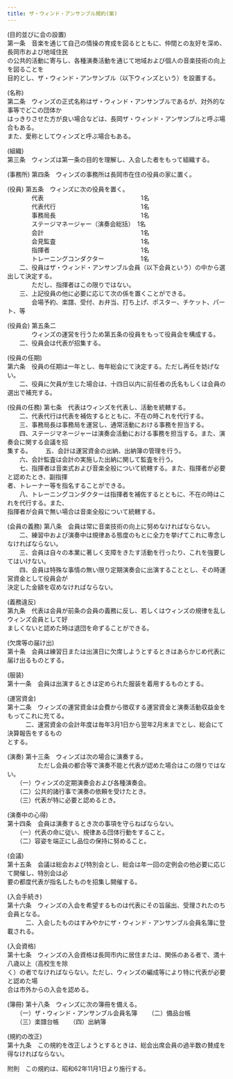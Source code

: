 ```yaml
---
title: ザ・ウィンド・アンサンブル規約(案)
---
```


<style>
p {
  white-space: pre-wrap;
}
</style>

(目的並びに会の設置)
第一条　音楽を通じて自己の情操の育成を図るとともに、仲間との友好を深め、長岡市および地域住民
の公共的活動に寄与し、各種演奏活動を通じて地域および個人の音楽技術の向上を図ることを
目的とし、ザ・ウィンド・アンサンブル（以下ウィンズという）を設置する。

(名称)
第二条　ウィンズの正式名称はザ・ウィンド・アンサンブルであるが、対外的な事等でどこの団体か
はっきりさせた方が良い場合などは、長岡ザ・ウィンド・アンサンブルと呼ぶ場合もある。
また、愛称としてウィンズと呼ぶ場合もある。

(組織)
第三条　ウィンズは第一条の目的を理解し、入会した者をもって組織する。

(事務所)
第四条　ウィンズの事務所は長岡市在住の役員の家に置く。

(役員)
第五条　ウィンズに次の役員を置く。
　　　　代表　　　　　　　　　　　　　　　　1名
　　　　代表代行　　　　　　　　　　　　　　1名
　　　　事務局長　　　　　　　　　　　　　　1名
　　　　ステージマネージャー（演奏会総括）　1名
　　　　会計　　　　　　　　　　　　　　　　1名
　　　　会見監査　　　　　　　　　　　　　　1名
　　　　指揮者　　　　　　　　　　　　　　　1名
　　　　トレーニングコンダクター　　　　　　1名
　　二、役員はザ・ウィンド・アンサンブル会員（以下会員という）の中から選出して決定する。
　　　　ただし、指揮者はこの限りではない。
　　三、上記役員の他に必要に応じて次の係を置くことができる。
　　　　会場予約、楽譜、受付、お弁当、打ち上げ、ポスター、チケット、パート、等

(役員会)
第五条二
　　　　ウィンズの運営を行うため第五条の役員をもって役員会を構成する。
　　二、役員会は代表が招集する。


(役員の任期)
第六条　役員の任期は一年とし、毎年総会にて決定する。ただし再任を妨げない。
　　二、役員に欠員が生じた場合は、十四日以内に前任者の氏名もしくは会員の選出で補充する。

(役員の任務)
第七条　代表はウィンズを代表し、活動を統轄する。
　　二、代表代行は代表を補佐するとともに、不在の時これを代行する。
　　三、事務局長は事務局を運営し、通常活動における事務を担当する。
　　四、ステージマネージャーは演奏会活動における事務を担当する。また、演奏会に関する会議を招
集する。
　　五、会計は運営資金の出納、出納簿の管理を行う。
　　六、会計監査は会計の実施した出納に関して監査を行う。
　　七、指揮者は音楽式および音楽全般について統轄する。また、指揮者が必要と認めたとき、副指揮
者、トレーナー等を指名することができる。
　　八、トレーニングコンダクターは指揮者を補佐するとともに、不在の時はこれを代行する。また、
指揮者が会員で無い場合は音楽全般について統轄する。

(会員の義務)
第八条　会員は常に音楽技術の向上に努めなければならない。
　　二、練習中および演奏中は規律ある態度のもとに全力を挙げてこれに専念しなければならない。
　　三、会員は自々の本業に著しく支障をきたす活動を行ったり、これを強要してはいけない。
　　四、会員は特殊な事情の無い限り定期演奏会に出演することとし、その時運営資金として役員会が
決定した金額を収めなければならない。

(義務違反)
第九条　代表は会員が前条の会員の義務に反し、若しくはウィンズの規律を乱しウィンズ会員として好
ましくないと認めた時は退団を命ずることができる。

(欠席等の届け出)
第十条　会員は練習日または出演日に欠席しようとするときはあらかじめ代表に届け出るものとする。

(服装)
第十一条　会員は出演するときは定められた服装を着用するものとする。

(運営資金)
第十二条　ウィンズの運営資金は会費から徴収する運営資金と演奏活動収益金をもってこれに充てる。
　　　二、運営資金の会計年度は毎年3月1日から翌年2月末までとし、総会にて決算報告をするもの
とする。

(演奏)
第十三条　ウィンズは次の場合に演奏する。
　　　　　ただし会員の都合等で演奏不能と代表が認めた場合はこの限りではない。
　　（一）ウィンズの定期演奏会および各種演奏会。
　　（二）公共的諸行事で演奏の依頼を受けたとき。
　　（三）代表が特に必要と認めるとき。

(演奏中の心得)
第十四条　会員は演奏するとき次の事項を守らねばならない。
　　（一）代表の命に従い、規律ある団体行動をすること。
　　（二）容姿を端正にし品位の保持に努めること。

(会議)
第十五条　会議は総会および特別会とし、総会は年一回の定例会の他必要に応じて開催し、特別会は必
要の都度代表が指名したものを招集し開催する。

(入会手続き)
第十六条　ウィンズの入会を希望するものは代表にその旨届出、受理されたのち会員となる。
　　　二、入会したものはすみやかにザ・ウィンド・アンサンブル会員名簿に登載される。

(入会資格)
第十七条　ウィンズの入会資格は長岡市内に居住または、関係のある者で、満十八歳以上（高校生を除
く）の者でなければならない。ただし、ウィンズの編成等により特に代表が必要と認めた場
合は市外からの入会を認める。

(簿冊)
第十八条　ウィンズに次の簿冊を備える。
　　（一）ザ・ウィンド・アンサンブル会員名簿
　　（二）備品台帳
　　（三）楽譜台帳
　　（四）出納簿

(規約の改正)
第十九条　この規約を改正しようとするときは、総会出席会員の過半数の賛成を得なければならない。


附則　この規約は、昭和62年11月1日より施行する。

